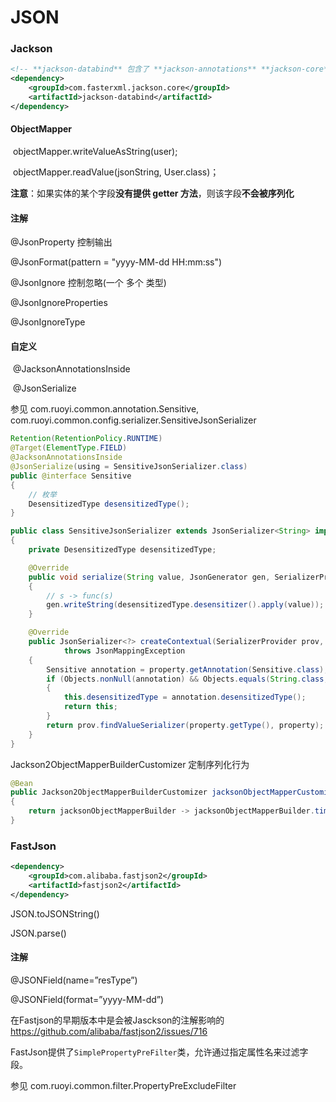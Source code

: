 # JSON

### Jackson

```xml
<!-- **jackson-databind** 包含了 **jackson-annotations** **jackson-core** -->
<dependency>
    <groupId>com.fasterxml.jackson.core</groupId>
    <artifactId>jackson-databind</artifactId>
</dependency>
```

#### **ObjectMapper**

​	objectMapper.writeValueAsString(user);

​	objectMapper.readValue(jsonString, User.class)；

**注意**：如果实体的某个字段**没有提供 getter 方法**，则该字段**不会被序列化**



#### 注解

@JsonProperty	控制输出

@JsonFormat(pattern = "yyyy-MM-dd HH:mm:ss")



@JsonIgnore		控制忽略(一个 多个 类型)

@JsonIgnoreProperties

@JsonIgnoreType



#### 自定义

​	@JacksonAnnotationsInside

​	@JsonSerialize

参见 com.ruoyi.common.annotation.Sensitive, com.ruoyi.common.config.serializer.SensitiveJsonSerializer

```java
Retention(RetentionPolicy.RUNTIME)
@Target(ElementType.FIELD)
@JacksonAnnotationsInside
@JsonSerialize(using = SensitiveJsonSerializer.class)
public @interface Sensitive
{
    // 枚举
    DesensitizedType desensitizedType();
}
```

```java
public class SensitiveJsonSerializer extends JsonSerializer<String> implements ContextualSerializer
{
    private DesensitizedType desensitizedType;

    @Override
    public void serialize(String value, JsonGenerator gen, SerializerProvider serializers) throws IOException
    {
        // s -> func(s)
        gen.writeString(desensitizedType.desensitizer().apply(value));
    }

    @Override
    public JsonSerializer<?> createContextual(SerializerProvider prov, BeanProperty property)
            throws JsonMappingException
    {
        Sensitive annotation = property.getAnnotation(Sensitive.class);
        if (Objects.nonNull(annotation) && Objects.equals(String.class, property.getType().getRawClass()))
        {
            this.desensitizedType = annotation.desensitizedType();
            return this;
        }
        return prov.findValueSerializer(property.getType(), property);
    }
}
```



Jackson2ObjectMapperBuilderCustomizer 定制序列化行为

```java
@Bean
public Jackson2ObjectMapperBuilderCustomizer jacksonObjectMapperCustomization()
{
    return jacksonObjectMapperBuilder -> jacksonObjectMapperBuilder.timeZone(TimeZone.getDefault());
}
```



### FastJson

```xml
<dependency>
    <groupId>com.alibaba.fastjson2</groupId>
    <artifactId>fastjson2</artifactId>
</dependency>
```

JSON.toJSONString()

JSON.parse()

#### 注解

@JSONField(name=”resType”) 

@JSONField(format=”yyyy-MM-dd”) 

在Fastjson的早期版本中是会被Jasckson的注解影响的 https://github.com/alibaba/fastjson2/issues/716



FastJson提供了`SimplePropertyPreFilter`类，允许通过指定属性名来过滤字段。

参见 com.ruoyi.common.filter.PropertyPreExcludeFilter